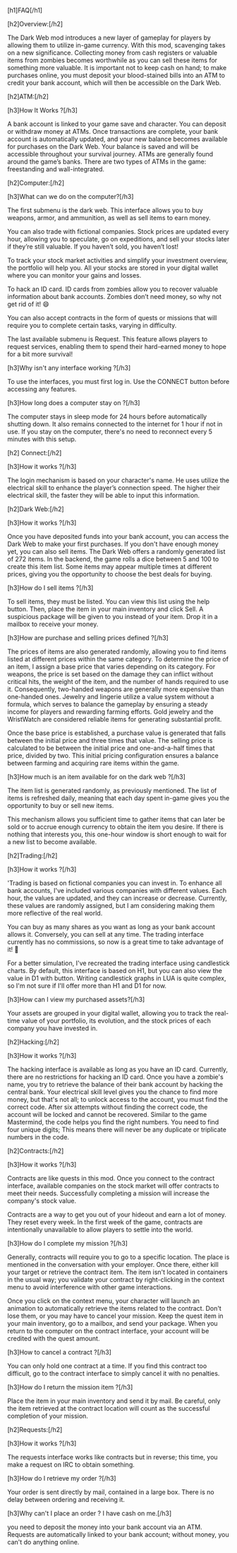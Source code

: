 [h1]FAQ[/h1]

[h2]Overview:[/h2]

The Dark Web mod introduces a new layer of gameplay for players by allowing them to utilize in-game currency. With this mod, scavenging takes on a new significance. Collecting money from cash registers or valuable items from zombies becomes worthwhile as you can sell these items for something more valuable. It is important not to keep cash on hand; to make purchases online, you must deposit your blood-stained bills into an ATM to credit your bank account, which will then be accessible on the Dark Web.

[h2]ATM:[/h2]

[h3]How It Works ?[/h3]

A bank account is linked to your game save and character. You can deposit or withdraw money at ATMs. Once transactions are complete, your bank account is automatically updated, and your new balance becomes available for purchases on the Dark Web. Your balance is saved and will be accessible throughout your survival journey. ATMs are generally found around the game’s banks. There are two types of ATMs in the game: freestanding and wall-integrated.

[h2]Computer:[/h2]

[h3]What can we do on the computer?[/h3]

The first submenu is the dark web. This interface allows you to buy weapons, armor, and ammunition, as well as sell items to earn money.

You can also trade with fictional companies. Stock prices are updated every hour, allowing you to speculate, go on expeditions, and sell your stocks later if they’re still valuable. If you haven’t sold, you haven’t lost!

To track your stock market activities and simplify your investment overview, the portfolio will help you. All your stocks are stored in your digital wallet where you can monitor your gains and losses.

To hack an ID card. ID cards from zombies allow you to recover valuable information about bank accounts. Zombies don’t need money, so why not get rid of it! 😄

You can also accept contracts in the form of quests or missions that will require you to complete certain tasks, varying in difficulty.

The last available submenu is Request. This feature allows players to request services, enabling them to spend their hard-earned money to hope for a bit more survival!

[h3]Why isn't any interface working ?[/h3]

To use the interfaces, you must first log in. Use the CONNECT button before accessing any features.

[h3]How long does a computer stay on ?[/h3]

The computer stays in sleep mode for 24 hours before automatically shutting down. It also remains connected to the internet for 1 hour if not in use. If you stay on the computer, there's no need to reconnect every 5 minutes with this setup.

[h2] Connect:[/h2]

[h3]How it works ?[/h3]

The login mechanism is based on your character's name. He uses utilize the electrical skill to enhance the player’s connection speed. The higher their electrical skill, the faster they will be able to input this information.

[h2]Dark Web:[/h2]

[h3]How it works ?[/h3]

Once you have deposited funds into your bank account, you can access the Dark Web to make your first purchases. If you don't have enough money yet, you can also sell items. The Dark Web offers a randomly generated list of 272 items. In the backend, the game rolls a dice between 5 and 100 to create this item list. Some items may appear multiple times at different prices, giving you the opportunity to choose the best deals for buying.

[h3]How do I sell items ?[/h3]

To sell items, they must be listed. You can view this list using the help button. Then, place the item in your main inventory and click Sell. A suspicious package will be given to you instead of your item. Drop it in a mailbox to receive your money.

[h3]How are purchase and selling prices defined ?[/h3]

The prices of items are also generated randomly, allowing you to find items listed at different prices within the same category. To determine the price of an item, I assign a base price that varies depending on its category. For weapons, the price is set based on the damage they can inflict without critical hits, the weight of the item, and the number of hands required to use it. Consequently, two-handed weapons are generally more expensive than one-handed ones. Jewelry and lingerie utilize a value system without a formula, which serves to balance the gameplay by ensuring a steady income for players and rewarding farming efforts. Gold jewelry and the WristWatch are considered reliable items for generating substantial profit.

Once the base price is established, a purchase value is generated that falls between the initial price and three times that value. The selling price is calculated to be between the initial price and one-and-a-half times that price, divided by two. This initial pricing configuration ensures a balance between farming and acquiring rare items within the game.

[h3]How much is an item available for on the dark web ?[/h3]

The item list is generated randomly, as previously mentioned. The list of items is refreshed daily, meaning that each day spent in-game gives you the opportunity to buy or sell new items.

This mechanism allows you sufficient time to gather items that can later be sold or to accrue enough currency to obtain the item you desire. If there is nothing that interests you, this one-hour window is short enough to wait for a new list to become available.

[h2]Trading:[/h2]

[h3]How it works ?[/h3]

'Trading is based on fictional companies you can invest in. To enhance all bank accounts, I've included various companies with different values. Each hour, the values are updated, and they can increase or decrease. Currently, these values are randomly assigned, but I am considering making them more reflective of the real world.

You can buy as many shares as you want as long as your bank account allows it. Conversely, you can sell at any time. The trading interface currently has no commissions, so now is a great time to take advantage of it! 🙂

For a better simulation, I've recreated the trading interface using candlestick charts. By default, this interface is based on H1, but you can also view the value in D1 with button. Writing candlestick graphs in LUA is quite complex, so I'm not sure if I'll offer more than H1 and D1 for now.

[h3]How can I view my purchased assets?[/h3]

Your assets are grouped in your digital wallet, allowing you to track the real-time value of your portfolio, its evolution, and the stock prices of each company you have invested in.

[h2]Hacking:[/h2]

[h3]How it works ?[/h3]

The hacking interface is available as long as you have an ID card. Currently, there are no restrictions for hacking an ID card. Once you have a zombie's name, you try to retrieve the balance of their bank account by hacking the central bank. Your electrical skill level gives you the chance to find more money, but that's not all; to unlock access to the account, you must find the correct code. After six attempts without finding the correct code, the account will be locked and cannot be recovered. Similar to the game Mastermind, the code helps you find the right numbers. You need to find four unique digits; This means there will never be any duplicate or triplicate numbers in the code.

[h2]Contracts:[/h2]

[h3]How it works ?[/h3]

Contracts are like quests in this mod. Once you connect to the contract interface, available companies on the stock market will offer contracts to meet their needs. Successfully completing a mission will increase the company's stock value.

Contracts are a way to get you out of your hideout and earn a lot of money. They reset every week. In the first week of the game, contracts are intentionally unavailable to allow players to settle into the world.

[h3]How do I complete my mission ?[/h3]

Generally, contracts will require you to go to a specific location. The place is mentioned in the conversation with your employer. Once there, either kill your target or retrieve the contract item. The item isn't located in containers in the usual way; you validate your contract by right-clicking in the context menu to avoid interference with other game interactions.

Once you click on the context menu, your character will launch an animation to automatically retrieve the items related to the contract. Don't lose them, or you may have to cancel your mission. Keep the quest item in your main inventory, go to a mailbox, and send your package. When you return to the computer on the contract interface, your account will be credited with the quest amount.

[h3]How to cancel a contract ?[/h3]

You can only hold one contract at a time. If you find this contract too difficult, go to the contract interface to simply cancel it with no penalties.

[h3]How do I return the mission item ?[/h3]

Place the item in your main inventory and send it by mail. Be careful, only the item retrieved at the contract location will count as the successful completion of your mission.

[h2]Requests:[/h2]

[h3]How it works ?[/h3]

The requests interface works like contracts but in reverse; this time, you make a request on IRC to obtain something.

[h3]How do I retrieve my order ?[/h3]

Your order is sent directly by mail, contained in a large box. There is no delay between ordering and receiving it.

[h3]Why can't I place an order ? I have cash on me.[/h3]

you need to deposit the money into your bank account via an ATM. Requests are automatically linked to your bank account; without money, you can't do anything online.
